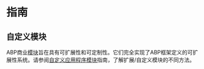 # 指南

自定义模块
-----------------------

ABP商业[模块](https://docs.abp.io/en/commercial/7.2/modules/index)旨在具有可扩展性和可定制性。它们完全实现了ABP框架定义的可扩展性系统。请参阅[自定义应用程序模块](https://docs.abp.io/en/abp/latest/Customizing-Application-Modules-Guide)指南，了解扩展/自定义模块的不同方法。

